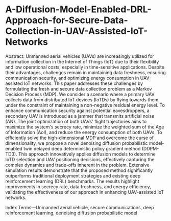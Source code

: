 # A-Diffusion-Model-Enabled-DRL-Approach-for-Secure-Data-Collection-in-UAV-Assisted-IoT-Networks

Abstract:
Unmanned aerial vehicles (UAVs) are increasingly utilized for information collection in the Internet of Things (IoT) due to their flexibility and low operational costs, especially in time-sensitive applications. Despite their advantages, challenges remain in maintaining data freshness, ensuring communication security, and optimizing energy consumption in UAV-assisted IoT networks. This paper addresses these challenges by formulating the fresh and secure data collection problem as a Markov Decision Process (MDP). We consider a scenario where a primary UAV collects data from distributed IoT devices (IoTDs) by flying towards them, under the constraint of maintaining a non-negative residual energy level. To enhance communication security against potential eavesdroppers, a secondary UAV is introduced as a jammer that transmits artificial noise (AN). The joint optimization of both UAVs' flight trajectories aims to maximize the system's secrecy rate, minimize the weighted sum of the Age of Information (AoI), and reduce the energy consumption of both UAVs. To efficiently solve the high-dimensional MDP and overcome the curse of dimensionality, we propose a novel denoising diffusion probabilistic model-enabled twin delayed deep deterministic policy gradient method (DDPM-TD3). This approach innovatively applies diffusion models to determine IoTD selection and UAV positioning decisions, effectively capturing the complex dynamics and trade-offs inherent in the problem. Extensive simulation results demonstrate that the proposed method significantly outperforms traditional deployment strategies and existing deep reinforcement learning (DRL) benchmarks. The results highlight improvements in secrecy rate, data freshness, and energy efficiency, validating the effectiveness of our approach in enhancing UAV-assisted IoT networks.

Index Terms—Unmanned aerial vehicle, secure communications, deep reinforcement learning, denoising diffusion probabilistic model

